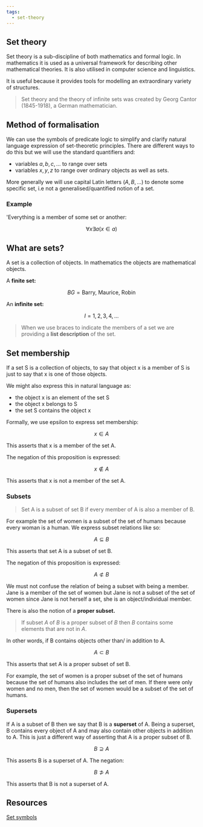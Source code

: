 ```yaml
---
tags:
  - set-theory
---
```


## Set theory

Set theory is a sub-discipline of both mathematics and formal logic. In
mathematics it is used as a universal framework for describing other
mathematical theories. It is also utilised in computer science and linguistics.

It is useful because it provides tools for modelling an extraordinary variety of
structures.

> Set theory and the theory of infinite sets was created by Georg Cantor
> (1845-1918), a German mathematician.

## Method of formalisation

We can use the symbols of predicate logic to simplify and clarify natural
language expression of set-theoretic principles. There are different ways to do
this but we will use the standard quantifiers and:

- variables $a,b,c,...$ to range over sets
- variables $x,y,z$ to range over ordinary objects as well as sets.

More generally we will use capital Latin letters ($A, B, ...$) to denote some
specific set, i.e not a generalised/quantified notion of a set.

### Example

'Everything is a member of some set or another:

$$ \forall x \exists a (x\in a) $$

## What are sets?

A set is a collection of objects. In mathematics the objects are mathematical
objects.

A **finite set:**

$$ BG = { \textsf{Barry, Maurice, Robin}} $$

An **infinite set:**

$$ I = {1, 2, 3, 4, ...} $$

> When we use braces to indicate the members of a set we are providing a **list
> description** of the set.

## Set membership

If a set S is a collection of objects, to say that object x is a member of S is
just to say that x is one of those objects.

We might also express this in natural language as:

- the object x is an element of the set S
- the object x belongs to S
- the set S contains the object x

Formally, we use epsilon to express set membership:

$$ x \in A $$

This asserts that x is a member of the set A.

The negation of this proposition is expressed:

$$ x \notin A $$

This asserts that x is not a member of the set A.

### Subsets

> Set A is a subset of set B if every member of A is also a member of B.

For example the set of women is a subset of the set of humans because every
woman is a human. We express subset relations like so:

$$ A \subseteq B $$

This asserts that set A is a subset of set B.

The negation of this proposition is expressed:

$$ A \not\subset B $$

We must not confuse the relation of being a subset with being a member. Jane is
a member of the set of women but Jane is not a subset of the set of women since
Jane is not herself a set, she is an object/individual member.

There is also the notion of a **proper subset.**

> If subset _A_ of _B_ is a proper subset of _B_ then _B_ contains some elements
> that are not in _A_.

In other words, if B contains objects other than/ in addition to A.

$$ A \subset B $$

This asserts that set A is a proper subset of set B.

For example, the set of women is a proper subset of the set of humans because
the set of humans also includes the set of men. If there were only women and no
men, then the set of women would be a subset of the set of humans.

### Supersets

If A is a subset of B then we say that B is a **superset** of A. Being a
superset, B contains every object of A and may also contain other objects in
addition to A. This is just a different way of asserting that A is a proper
subset of B.

$$ B \supseteq A $$

This asserts B is a superset of A. The negation:

$$ B \not\supset A $$

This asserts that B is not a superset of A.

## Resources

[Set symbols](symbols.html)

